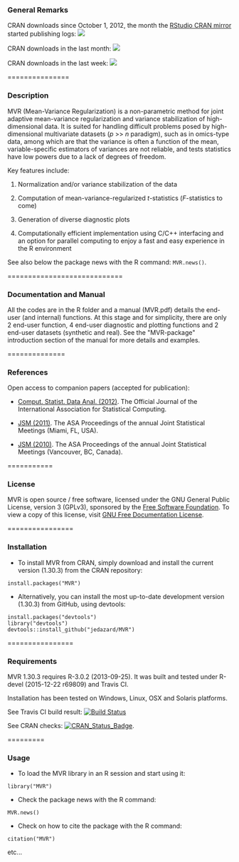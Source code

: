 ### General Remarks

CRAN downloads since October 1, 2012, 
the month the [RStudio CRAN mirror](http://cran-logs.rstudio.com/) 
started publishing logs:
[![](http://cranlogs.r-pkg.org/badges/grand-total/MVR)](http://cran.rstudio.com/web/packages/MVR/index.html)

CRAN downloads in the last month:
[![](http://cranlogs.r-pkg.org/badges/last-month/MVR)](http://cran.rstudio.com/web/packages/MVR/index.html)

CRAN downloads in the last week:
[![](http://cranlogs.r-pkg.org/badges/last-week/MVR)](http://cran.rstudio.com/web/packages/MVR/index.html)


===============
### Description

MVR (Mean-Variance Regularization) is a non-parametric method for joint adaptive mean-variance regularization 
and variance stabilization of high-dimensional data. It is suited for handling difficult problems posed by 
high-dimensional multivariate datasets (_p_ >> _n_ paradigm), such as in omics-type data, 
among which are that the variance is often a function of the mean, variable-specific estimators of variances are not reliable, 
and tests statistics have low powers due to a lack of degrees of freedom.

Key features include:

1. Normalization and/or variance stabilization of the data

2. Computation of mean-variance-regularized _t_-statistics (_F_-statistics to come)

3. Generation of diverse diagnostic plots

4. Computationally efficient implementation using C/C++ interfacing and an option for parallel
computing to enjoy a fast and easy experience in the R environment

See also below the package news with the R command: `MVR.news()`.


============================
### Documentation and Manual

All the codes are in the R folder and a manual (MVR.pdf) details the end-user (and internal) functions. 
At this stage and for simplicity, there are only 2 end-user function, 4 end-user diagnostic 
and plotting functions and 2 end-user datasets (synthetic and real). 
See the "MVR-package" introduction section of the manual for more details and examples.


==============
### References

Open access to companion papers (accepted for publication):

- [Comput. Statist. Data Anal. (2012)](http://www.sciencedirect.com/science/article/pii/S0167947312000321).
The Official Journal of the International Association for Statistical Computing.

- [JSM (2011)](https://www.amstat.org/membersonly/proceedings/2011/papers/302266_68145.pdf). 
The ASA Proceedings of the annual Joint Statistical Meetings (Miami, FL, USA).

- [JSM (2010)](https://www.amstat.org/membersonly/proceedings/2010/papers/309104_62376.pdf). 
The ASA Proceedings of the annual Joint Statistical Meetings (Vancouver, BC, Canada).


===========
### License

MVR is open source / free software, licensed under the GNU General Public License, version 3 (GPLv3), 
sponsored by the [Free Software Foundation](http://www.fsf.org/). To view a copy of this license, visit 
[GNU Free Documentation License](http://www.gnu.org/licenses/gpl-3.0.html).


================
### Installation

* To install MVR from CRAN, simply download and install the current version (1.30.3) from the CRAN repository:

```{r}
install.packages("MVR")
```

* Alternatively, you can install the most up-to-date development version (1.30.3) from GitHub, using devtools:

```{r}
install.packages("devtools")
library("devtools")
devtools::install_github("jedazard/MVR")
```

================
### Requirements

MVR 1.30.3 requires R-3.0.2 (2013-09-25). It was built and tested under R-devel (2015-12-22 r69809) and Travis CI. 

Installation has been tested on Windows, Linux, OSX and Solaris platforms. 

See Travis CI build result:
[![Build Status](https://travis-ci.org/jedazard/MVR.png?branch=master)](https://travis-ci.org/jedazard/MVR)

See CRAN checks:
[![CRAN_Status_Badge](http://www.r-pkg.org/badges/version/MVR)](https://cran.r-project.org/web/checks/check_results_MVR.html).


=========
### Usage

* To load the MVR library in an R session and start using it:

```{r}
library("MVR")
```

* Check the package news with the R command:

```{r}
MVR.news()
```

* Check on how to cite the package with the R command:

```{r}
citation("MVR")
```

etc...
